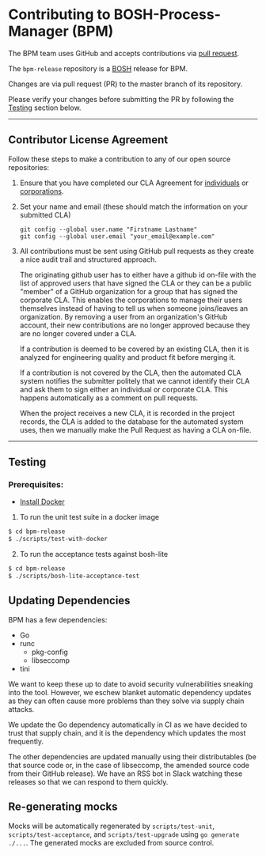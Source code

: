 # Contributing to BOSH-Process-Manager (BPM)

The BPM team uses GitHub and accepts contributions via [pull
request](https://help.github.com/articles/using-pull-requests).

The `bpm-release` repository is a [BOSH](https://github.com/cloudfoundry/bosh)
release for BPM.

Changes are via pull request (PR) to the master branch of its repository. 

Please verify your changes before submitting the PR by following the
[Testing](#testing) section below.

---

## Contributor License Agreement

Follow these steps to make a contribution to any of our open source
repositories:

1. Ensure that you have completed our CLA Agreement for
   [individuals](https://www.cloudfoundry.org/wp-content/uploads/2015/07/CFF_Individual_CLA.pdf)
   or
   [corporations](https://www.cloudfoundry.org/wp-content/uploads/2015/07/CFF_Corporate_CLA.pdf).

2. Set your name and email (these should match the information on your
   submitted CLA)

   ```
   git config --global user.name "Firstname Lastname"
   git config --global user.email "your_email@example.com"
   ```

3. All contributions must be sent using GitHub pull requests as they create a
   nice audit trail and structured approach.

   The originating github user has to either have a github id on-file with the
   list of approved users that have signed the CLA or they can be a public
   "member" of a GitHub organization for a group that has signed the corporate
   CLA.  This enables the corporations to manage their users themselves instead of
   having to tell us when someone joins/leaves an organization. By removing a user
   from an organization's GitHub account, their new contributions are no longer
   approved because they are no longer covered under a CLA.

   If a contribution is deemed to be covered by an existing CLA, then it is
   analyzed for engineering quality and product fit before merging it.

   If a contribution is not covered by the CLA, then the automated CLA system
   notifies the submitter politely that we cannot identify their CLA and ask them
   to sign either an individual or corporate CLA. This happens automatically as a
   comment on pull requests.

   When the project receives a new CLA, it is recorded in the project records, the
   CLA is added to the database for the automated system uses, then we manually
   make the Pull Request as having a CLA on-file.

----

## Testing

### Prerequisites:
  - [Install Docker](https://docs.docker.com/engine/installation/)

1. To run the unit test suite in a docker image
```bash
$ cd bpm-release
$ ./scripts/test-with-docker
```

2. To run the acceptance tests against bosh-lite
```bash
$ cd bpm-release
$ ./scripts/bosh-lite-acceptance-test
```

## Updating Dependencies

BPM has a few dependencies:

* Go
* runc
  * pkg-config
  * libseccomp
* tini

We want to keep these up to date to avoid security vulnerabilities sneaking
into the tool. However, we eschew blanket automatic dependency updates as they
can often cause more problems than they solve via supply chain attacks.

We update the Go dependency automatically in CI as we have decided to trust
that supply chain, and it is the dependency which updates the most frequently.

The other dependencies are updated manually using their distributables (be that
source code or, in the case of libseccomp, the amended source code from their
GitHub release). We have an RSS bot in Slack watching these releases so that we
can respond to them quickly.

## Re-generating mocks

Mocks will be automatically regenerated by `scripts/test-unit`, `scripts/test-acceptance`,
and `scripts/test-upgrade` using `go generate ./...`. The generated mocks are excluded from
source control.
